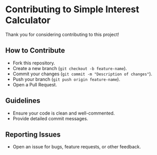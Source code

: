 # Contributing to Simple Interest Calculator

Thank you for considering contributing to this project!

## How to Contribute
- Fork this repository.
- Create a new branch (`git checkout -b feature-name`).
- Commit your changes (`git commit -m "Description of changes"`).
- Push your branch (`git push origin feature-name`).
- Open a Pull Request.

## Guidelines
- Ensure your code is clean and well-commented.
- Provide detailed commit messages.

## Reporting Issues
- Open an issue for bugs, feature requests, or other feedback.


